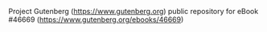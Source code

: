 Project Gutenberg (https://www.gutenberg.org) public repository for eBook #46669 (https://www.gutenberg.org/ebooks/46669)
